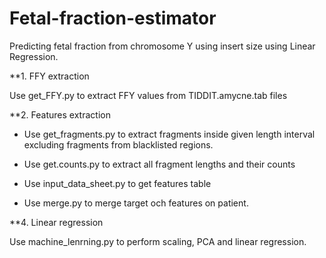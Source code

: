 # Fetal-fraction-estimator
Predicting fetal fraction from chromosome Y using insert size using Linear Regression.

**1. FFY extraction

Use get_FFY.py to extract FFY values from TIDDIT.amycne.tab files

**2. Features extraction

* Use get_fragments.py to extract fragments inside given length interval excluding fragments from blacklisted regions.

* Use get.counts.py to extract all fragment lengths and their counts

* Use input_data_sheet.py to get features table

* Use merge.py to merge target och features on patient.

**4. Linear regression

Use machine_lenrning.py to perform scaling, PCA and linear regression.


